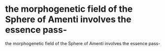 # the morphogenetic field of the Sphere of Amenti involves the essence pass-

the morphogenetic field of the Sphere of Amenti involves the essence pass-